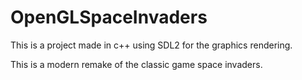 # OpenGLSpaceInvaders

This is a project made in c++ using SDL2 for the graphics rendering.

This is a modern remake of the classic game space invaders.
